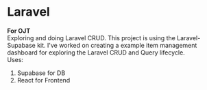 # Laravel
**For OJT**<br>
Exploring and doing Laravel CRUD. This project is using the Laravel-Supabase kit. I've worked on creating a example item management dashboard for exploring the Laravel CRUD and Query lifecycle.
<br>
Uses:
1. Supabase for DB
2. React for Frontend
